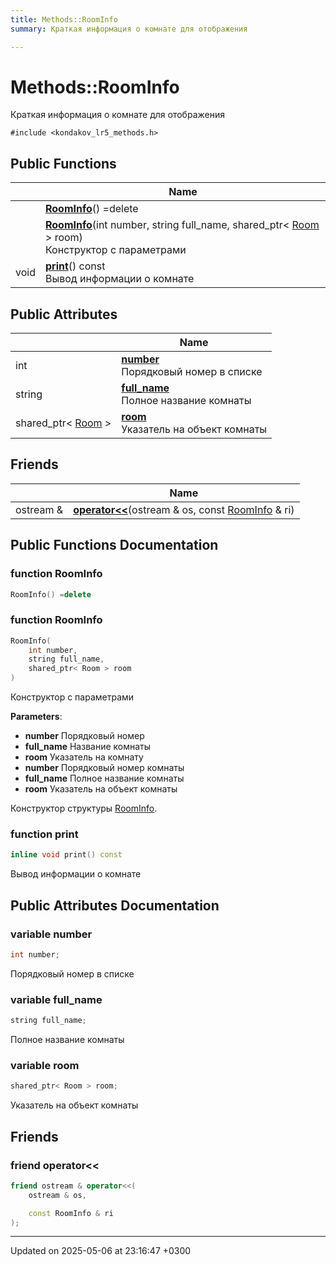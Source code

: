```yaml
---
title: Methods::RoomInfo
summary: Краткая информация о комнате для отображения 

---
```


# Methods::RoomInfo



Краткая информация о комнате для отображения 


`#include <kondakov_lr5_methods.h>`

## Public Functions

|                | Name           |
| -------------- | -------------- |
| | **[RoomInfo](Classes/struct_methods_1_1_room_info.md#function-roominfo)**() =delete |
| | **[RoomInfo](Classes/struct_methods_1_1_room_info.md#function-roominfo)**(int number, string full_name, shared_ptr< [Room](Classes/class_room.md) > room)<br>Конструктор с параметрами  |
| void | **[print](Classes/struct_methods_1_1_room_info.md#function-print)**() const<br>Вывод информации о комнате  |

## Public Attributes

|                | Name           |
| -------------- | -------------- |
| int | **[number](Classes/struct_methods_1_1_room_info.md#variable-number)** <br>Порядковый номер в списке  |
| string | **[full_name](Classes/struct_methods_1_1_room_info.md#variable-full-name)** <br>Полное название комнаты  |
| shared_ptr< [Room](Classes/class_room.md) > | **[room](Classes/struct_methods_1_1_room_info.md#variable-room)** <br>Указатель на объект комнаты  |

## Friends

|                | Name           |
| -------------- | -------------- |
| ostream & | **[operator<<](Classes/struct_methods_1_1_room_info.md#friend-operator<<)**(ostream & os, const [RoomInfo](Classes/struct_methods_1_1_room_info.md) & ri)  |

## Public Functions Documentation

### function RoomInfo

```cpp
RoomInfo() =delete
```


### function RoomInfo

```cpp
RoomInfo(
    int number,
    string full_name,
    shared_ptr< Room > room
)
```

Конструктор с параметрами 

**Parameters**: 

  * **number** Порядковый номер 
  * **full_name** Название комнаты 
  * **room** Указатель на комнату
  * **number** Порядковый номер комнаты 
  * **full_name** Полное название комнаты 
  * **room** Указатель на объект комнаты 


Конструктор структуры [RoomInfo](Classes/struct_methods_1_1_room_info.md).


### function print

```cpp
inline void print() const
```

Вывод информации о комнате 

## Public Attributes Documentation

### variable number

```cpp
int number;
```

Порядковый номер в списке 

### variable full_name

```cpp
string full_name;
```

Полное название комнаты 

### variable room

```cpp
shared_ptr< Room > room;
```

Указатель на объект комнаты 

## Friends

### friend operator<<

```cpp
friend ostream & operator<<(
    ostream & os,

    const RoomInfo & ri
);
```


-------------------------------

Updated on 2025-05-06 at 23:16:47 +0300